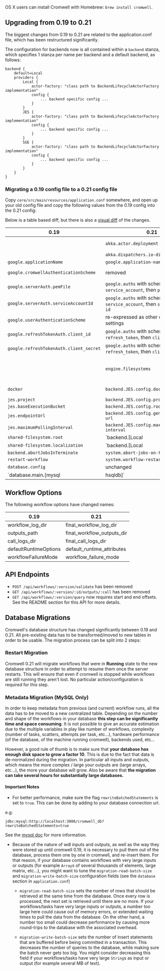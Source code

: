 OS X users can install Cromwell with Homebrew: `brew install cromwell`.

## Upgrading from 0.19 to 0.21

The biggest changes from 0.19 to 0.21 are related to the application.conf file, which has been restructured significantly.

The configuration for backends now is all contained within a `backend` stanza, which specifies 1 stanza per name per backend and a default backend, as follows:

```
backend {
    default=Local
    providers {
        Local {
            actor-factory: "class path to BackendLifecycleActorFactory implementation"
            config {
                ... backend specific config ...
            }
        }
        JES {
            actor-factory: "class path to BackendLifecycleActorFactory implementation"
            config {
                ... backend specific config ...
            }
        }
        SGE {
            actor-factory: "class path to BackendLifecycleActorFactory implementation"
            config {
                ... backend specific config ...
            }
        }
    }
}
```

### Migrating a 0.19 config file to a 0.21 config file

Copy `core/src/main/resources/application.conf` somewhere, and open up your old config file and copy the following values from the 0.19 config into the 0.21 config:

Below is a table based diff, but there is also a [visual diff](http://i.imgur.com/i8j0Zvb.jpg) of the changes.

|0.19|0.21|Comments|
|----|----|--------|
||`akka.actor.deployment`|Configures the number of threads to handle workflow log copying|
||`akka.dispatchers.io-dispatcher`|Configures the "IO" dispatcher|
|`google.applicationName`|`google.application-name`||
|`google.cromwellAuthenticationScheme`|removed|re-expressed as other configuration settings|
|`google.serverAuth.pemFile`|`google.auths` with scheme `service_account`, then `pem-file`||
|`google.serverAuth.serviceAccountId`|`google.auths` with scheme `service_account`, then `service-account-id`||
|`google.userAuthenticationScheme`|re-expressed as other configuration settings||
|`google.refreshTokenAuth.client_id`|`google.auths` with scheme `refresh_token`, then `client-id`||
|`google.refreshTokenAuth.client_secret`|`google.auths` with scheme `refresh_token`, then `client-secret`||
||`engine.filesystems`|Defines additional filesystems that the engine is able to use to execute read and write WDL functions at the workflow-level|
|`docker`|`backend.JES.config.dockerhub`|Moved to JES-specific configuration|
|`jes.project`|`backend.JES.config.project`||
|`jes.baseExecutionBucket`|`backend.JES.config.root`||
|`jes.endpointUrl`|`backend.JES.config.genomics.endpoint-url`||
|`jes.maximumPollingInterval`|`backend.JES.config.maximum-polling-interval`||
|`shared-filesystem.root`|`backend.[Local|SGE].config.root`||
|`shared-filesystem.localization`|`backend.[Local|SGE].config.filesystems.localization`||
|`backend.abortJobsInTerminate`|`system.abort-jobs-on-terminate`||
|`restart-workflow`|`system.workflow-restart`||
|`database.config`|unchanged|Set your database|
|`database.main.[mysql|hsqldb]`|unchanged|Set your database credentials and connection information|

## Workflow Options

The following workflow options have changed names:

|0.19|0.21|
|----|----|
|workflow_log_dir|final_workflow_log_dir|
|outputs_path|final_workflow_outputs_dir|
|call_logs_dir|final_call_logs_dir|
|defaultRuntimeOptions|default_runtime_attributes|
|workflowFailureMode|workflow_failure_mode|

## API Endpoints

* `POST /api/workflows/:version/validate` has been removed
* `GET /api/workflows/:version/:id/outputs/:call` has been removed
* `GET /api/workflows/:version/query` now requires start and end offsets.  See the README section for this API for more details.

## Database Migrations

Cromwell's database structure has changed significantly between 0.19 and 0.21.
All pre-existing data has to be transformed/moved to new tables in order to be usable.
The migration process can be split into 2 steps:

### Restart Migration

Cromwell 0.21 will migrate workflows that were in **Running** state to the new database structure in order to attempt to resume them once the server restarts.
This will ensure that even if cromwell is stopped while workflows are still running they aren't lost.
No particular action/configuration is required for this step.

### Metadata Migration (MySQL Only)

In order to keep metadata from previous (and current) workflow runs, all the data has to be moved to a new centralized table.
Depending on the number and shape of the workflows in your database **this step can be significantly time and space consuming**.
It is not possible to give an accurate estimation due to the multiple variables in play like number of workflows, complexity (number of tasks, scatters, attempts per task, etc...), hardware performance (of the database, of the machine running cromwell), backends used, etc...

However, a good rule of thumb is to make sure that **your database has enough disk space to grow a factor 10**.
This is due to the fact that data is de-normalized during the migration. In particular all inputs and outputs, which means the more complex / large your outputs are (large arrays, etc...), the more your database will grow.
Also be aware that **the migration can take several hours for substantially large databases.**

#### Important Notes

* For better performance, make sure the flag `rewriteBatchedStatements` is set to `true`. This can be done by adding to your database connection url.

e.g:

    jdbc:mysql:http://localhost:3006/cromwell_db?rewriteBatchedStatements=true
    
See the [mysql doc](https://dev.mysql.com/doc/connector-j/5.1/en/connector-j-reference-configuration-properties.html) for more information.

* Because of the nature of wdl inputs and outputs, as well as the way they were stored up until cromwell 0.19, it is necessary to pull them out of the database, process them one by one in cromwell, and re-insert them.
For that reason, if your database contains workflows with very large inputs or outputs (for example `Array`s of several thousands of elements, large matrix, etc...),
you might want to tune the `migration-read-batch-size` and `migration-write-batch-size` configuration fields (see the `database` section in `application.conf`)

    * `migration-read-batch-size` sets the number of rows that should be retrieved at the same time from the database. Once every row is processed, the next set is retrieved until there are no more.
If your workflows/tasks have very large inputs or outputs, a number too large here could cause out of memory errors, or extended waiting times to pull the data from the database.
On the other hand, a number too small could decrease performance by causing more round-trips to the database with the associated overhead.
 
    * `migration-write-batch-size` sets the number of insert statements that are buffered before being committed in a transaction. This decreases the number of queries to the database, while making sure the batch never gets too big.
You might consider decreasing this field if your workflows/tasks have very large `String`s as input or output (for example several MB of text).